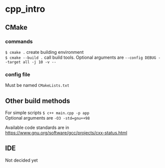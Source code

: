 # cpp_intro

## CMake

### commands
`$ cmake .` create building environment  
`$ cmake --build .` call build tools. Optional arguments are `--config DEBUG --target all -j 10 -v --`

### config file
Must be named `CMakeLists.txt`

## Other build methods

For simple scripts `$ c++ main.cpp -p app`  
Optional arguments are `-O3 -std=gnu++98`

Available code standards are in https://www.gnu.org/software/gcc/projects/cxx-status.html

## IDE
Not decided yet
